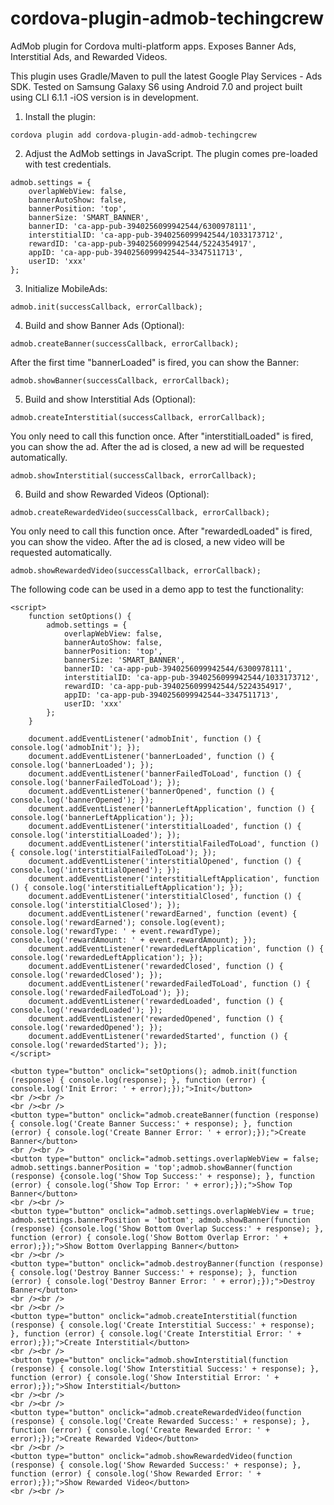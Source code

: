 # cordova-plugin-admob-techingcrew
AdMob plugin for Cordova multi-platform apps. Exposes Banner Ads, Interstitial Ads, and Rewarded Videos.

This plugin uses Gradle/Maven to pull the latest Google Play Services - Ads SDK. Tested on Samsung Galaxy S6 using Android 7.0 and project built using CLI 6.1.1 -iOS version is in development.

1. Install the plugin:

```
cordova plugin add cordova-plugin-add-admob-techingcrew
```

2. Adjust the AdMob settings in JavaScript. The plugin comes pre-loaded with test credentials.

```
admob.settings = {
    overlapWebView: false,
    bannerAutoShow: false,
    bannerPosition: 'top',
    bannerSize: 'SMART_BANNER',
    bannerID: 'ca-app-pub-3940256099942544/6300978111',
    interstitialID: 'ca-app-pub-3940256099942544/1033173712',
    rewardID: 'ca-app-pub-3940256099942544/5224354917',
    appID: 'ca-app-pub-3940256099942544~3347511713',
    userID: 'xxx'
};
```
3. Initialize MobileAds:

```
admob.init(successCallback, errorCallback);
```
4. Build and show Banner Ads (Optional):

```
admob.createBanner(successCallback, errorCallback);
```
   After the first time "bannerLoaded" is fired, you can show the Banner:
```
admob.showBanner(successCallback, errorCallback);
```
5. Build and show Interstitial Ads (Optional):
```
admob.createInterstitial(successCallback, errorCallback);
```
   You only need to call this function once. After "interstitialLoaded" is fired, you can show the ad. After the ad is closed, a new ad    will be requested automatically.
```
admob.showInterstitial(successCallback, errorCallback);
```
6. Build and show Rewarded Videos (Optional):
```
admob.createRewardedVideo(successCallback, errorCallback);
```
You only need to call this function once. After "rewardedLoaded" is fired, you can show the video. After the ad is closed, a new video    will be requested automatically.
```
admob.showRewardedVideo(successCallback, errorCallback);
```


The following code can be used in a demo app to test the functionality:

```
<script>
    function setOptions() {
        admob.settings = {
            overlapWebView: false,
            bannerAutoShow: false,
            bannerPosition: 'top',
            bannerSize: 'SMART_BANNER',
            bannerID: 'ca-app-pub-3940256099942544/6300978111',
            interstitialID: 'ca-app-pub-3940256099942544/1033173712',
            rewardID: 'ca-app-pub-3940256099942544/5224354917',
            appID: 'ca-app-pub-3940256099942544~3347511713',
            userID: 'xxx'
        };
    }
    
    document.addEventListener('admobInit', function () { console.log('admobInit'); });
    document.addEventListener('bannerLoaded', function () { console.log('bannerLoaded'); });
    document.addEventListener('bannerFailedToLoad', function () { console.log('bannerFailedToLoad'); });
    document.addEventListener('bannerOpened', function () { console.log('bannerOpened'); });
    document.addEventListener('bannerLeftApplication', function () { console.log('bannerLeftApplication'); });
    document.addEventListener('interstitialLoaded', function () { console.log('interstitialLoaded'); });
    document.addEventListener('interstitialFailedToLoad', function () { console.log('interstitialFailedToLoad'); });
    document.addEventListener('interstitialOpened', function () { console.log('interstitialOpened'); });
    document.addEventListener('interstitialLeftApplication', function () { console.log('interstitialLeftApplication'); });
    document.addEventListener('interstitialClosed', function () { console.log('interstitialClosed'); });
    document.addEventListener('rewardEarned', function (event) { console.log('rewardEarned'); console.log(event); console.log('rewardType: ' + event.rewardType); console.log('rewardAmount: ' + event.rewardAmount); });
    document.addEventListener('rewardedLeftApplication', function () { console.log('rewardedLeftApplication'); });
    document.addEventListener('rewardedClosed', function () { console.log('rewardedClosed'); });
    document.addEventListener('rewardedFailedToLoad', function () { console.log('rewardedFailedToLoad'); });
    document.addEventListener('rewardedLoaded', function () { console.log('rewardedLoaded'); });
    document.addEventListener('rewardedOpened', function () { console.log('rewardedOpened'); });
    document.addEventListener('rewardedStarted', function () { console.log('rewardedStarted'); });
</script>

<button type="button" onclick="setOptions(); admob.init(function (response) { console.log(response); }, function (error) { console.log('Init Error: ' + error);});">Init</button>
<br /><br />
<br /><br />
<button type="button" onclick="admob.createBanner(function (response) { console.log('Create Banner Success:' + response); }, function (error) { console.log('Create Banner Error: ' + error);});">Create Banner</button>
<br /><br />
<button type="button" onclick="admob.settings.overlapWebView = false; admob.settings.bannerPosition = 'top';admob.showBanner(function (response) {console.log('Show Top Success:' + response); }, function (error) { console.log('Show Top Error: ' + error);});">Show Top Banner</button>
<br /><br />
<button type="button" onclick="admob.settings.overlapWebView = true; admob.settings.bannerPosition = 'bottom'; admob.showBanner(function (response) {console.log('Show Bottom Overlap Success:' + response); }, function (error) { console.log('Show Bottom Overlap Error: ' + error);});">Show Bottom Overlapping Banner</button>
<br /><br />
<button type="button" onclick="admob.destroyBanner(function (response) { console.log('Destroy Banner Success:' + response); }, function (error) { console.log('Destroy Banner Error: ' + error);});">Destroy Banner</button>
<br /><br />
<br /><br />
<button type="button" onclick="admob.createInterstitial(function (response) { console.log('Create Interstitial Success:' + response); }, function (error) { console.log('Create Interstitial Error: ' + error);});">Create Interstitial</button>
<br /><br />
<button type="button" onclick="admob.showInterstitial(function (response) { console.log('Show Interstitial Success:' + response); }, function (error) { console.log('Show Interstitial Error: ' + error);});">Show Interstitial</button>
<br /><br />
<br /><br />
<button type="button" onclick="admob.createRewardedVideo(function (response) { console.log('Create Rewarded Success:' + response); }, function (error) { console.log('Create Rewarded Error: ' + error);});">Create Rewarded Video</button>
<br /><br />
<button type="button" onclick="admob.showRewardedVideo(function (response) { console.log('Show Rewarded Success:' + response); }, function (error) { console.log('Show Rewarded Error: ' + error);});">Show Rewarded Video</button>
<br /><br />



```
